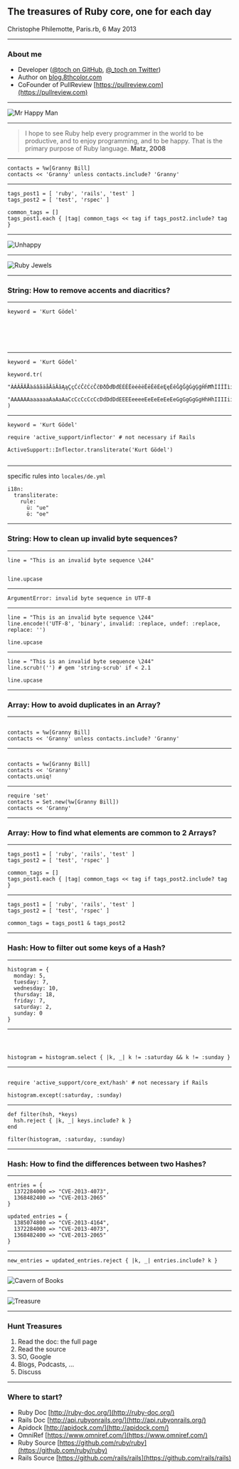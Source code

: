 ## The treasures of Ruby core, one for each day

Christophe Philemotte, Paris.rb, 6 May 2013

---

### About me

* Developer ([@toch on GitHub](https://github.com/toch), [@_toch on Twitter](https://twitter.com/_toch))
* Author on [blog.8thcolor.com](http://blog.8thcolor.com)
* CoFounder of PullReview [https://pullreview.com](https://pullreview.com)

---

![Mr Happy Man](images/Mr-Happy-Man.png)

---

> I hope to see Ruby help every programmer in the world to be productive, and to
> enjoy programming, and to be happy. That is the primary purpose of Ruby
> language.
> **Matz, 2008**

---

```
contacts = %w[Granny Bill]
contacts << 'Granny' unless contacts.include? 'Granny'
```

---

```
tags_post1 = [ 'ruby', 'rails', 'test' ]
tags_post2 = [ 'test', 'rspec' ]

common_tags = []
tags_post1.each { |tag| common_tags << tag if tags_post2.include? tag }
```

---

![Unhappy](images/unhappy.jpg)

---

![Ruby Jewels](images/ruby-jewel.jpg)

---

### String: How to remove accents and diacritics?

---

```
keyword = 'Kurt Gödel'






```

---

```
keyword = 'Kurt Gödel'

keyword.tr(
  "ÀÁÂÃÄÅàáâãäåĀāĂăĄąÇçĆćĈĉĊċČčÐðĎďĐđÈÉÊËèéêëĒēĔĕĖėĘęĚěĜĝĞğĠġĢģĤĥĦħÌÍÎÏìíîïĨĩĪīĬĭĮįİıĴĵĶķĸĹĺĻļĽľĿŀŁłÑñŃńŅņŇňŉŊŋÒÓÔÕÖØòóôõöøŌōŎŏŐőŔŕŖŗŘřŚśŜŝŞşŠšſŢţŤťŦŧÙÚÛÜùúûüŨũŪūŬŭŮůŰűŲųŴŵÝýÿŶŷŸŹźŻżŽž",
  "AAAAAAaaaaaaAaAaAaCcCcCcCcCcDdDdDdEEEEeeeeEeEeEeEeEeGgGgGgGgHhHhIIIIiiiiIiIiIiIiIiJjKkkLlLlLlLlLlNnNnNnNnnNnOOOOOOooooooOoOoOoRrRrRrSsSsSsSssTtTtTtUUUUuuuuUuUuUuUuUuUuWwYyyYyYZzZzZz"
)

```

---

```
keyword = 'Kurt Gödel'

require 'active_support/inflector' # not necessary if Rails

ActiveSupport::Inflector.transliterate('Kurt Gödel')


```

---

specific rules into `locales/de.yml`

```
i18n:
  transliterate:
    rule:
      ü: "ue"
      ö: "oe"
```

---

### String: How to clean up invalid byte sequences?

---

```
line = "This is an invalid byte sequence \244"


line.upcase

```

---

```
ArgumentError: invalid byte sequence in UTF-8
```

---

```
line = "This is an invalid byte sequence \244"
line.encode!('UTF-8', 'binary', invalid: :replace, undef: :replace, replace: '')

line.upcase

```

---

```
line = "This is an invalid byte sequence \244"
line.scrub!('') # gem 'string-scrub' if < 2.1

line.upcase

```


---

### Array: How to avoid duplicates in an Array?

---

```

contacts = %w[Granny Bill]
contacts << 'Granny' unless contacts.include? 'Granny'

```

---

```

contacts = %w[Granny Bill]
contacts << 'Granny'
contacts.uniq!
```

---

```
require 'set'
contacts = Set.new(%w[Granny Bill])
contacts << 'Granny'

```

---

### Array: How to find what elements are common to 2 Arrays?

---

```
tags_post1 = [ 'ruby', 'rails', 'test' ]
tags_post2 = [ 'test', 'rspec' ]

common_tags = []
tags_post1.each { |tag| common_tags << tag if tags_post2.include? tag }
```

---

```
tags_post1 = [ 'ruby', 'rails', 'test' ]
tags_post2 = [ 'test', 'rspec' ]

common_tags = tags_post1 & tags_post2

```

---

### Hash: How to filter out some keys of a Hash?

---

```
histogram = {
  monday: 5,
  tuesday: 7,
  wednesday: 10,
  thursday: 18,
  friday: 7,
  saturday: 2,
  sunday: 0
}
```

---

```



histogram = histogram.select { |k, _| k != :saturday && k != :sunday }
```

---

```

require 'active_support/core_ext/hash' # not necessary if Rails

histogram.except(:saturday, :sunday)
```

---

```
def filter(hsh, *keys)
  hsh.reject { |k, _| keys.include? k }
end

filter(histogram, :saturday, :sunday)
```

---

### Hash: How to find the differences between two Hashes?

---

```
entries = {
  1372284000 => "CVE-2013-4073",
  1368482400 => "CVE-2013-2065"
}

updated_entries = {
  1385074800 => "CVE-2013-4164",
  1372284000 => "CVE-2013-4073",
  1368482400 => "CVE-2013-2065"
}
```

---

```
new_entries = updated_entries.reject { |k, _| entries.include? k }
```

---

![Cavern of Books](images/books-cavern.jpg)

---

![Treasure](images/treasure.jpg)

---

### Hunt Treasures

1. Read the doc: the full page
2. Read the source
3. SO, Google
4. Blogs, Podcasts, ...
5. Discuss

---

### Where to start?

* Ruby Doc [http://ruby-doc.org/](http://ruby-doc.org/)
* Rails Doc [http://api.rubyonrails.org/](http://api.rubyonrails.org/)
* Apidock [http://apidock.com/](http://apidock.com/)
* OmniRef [https://www.omniref.com/](https://www.omniref.com/)
* Ruby Source [https://github.com/ruby/ruby](https://github.com/ruby/ruby)
* Rails Source [https://github.com/rails/rails](https://github.com/rails/rails)